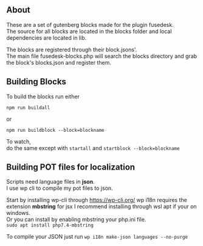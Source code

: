 ## About ##
These are a set of gutenberg blocks made for the plugin fusedesk.  
The source for all blocks are located in the blocks folder and local dependencies are located in lib.  

The blocks are registered through their block.jsons'.  
The main file fusedesk-blocks.php will search the blocks directory and grab the block's blocks.json and register them. 

## Building Blocks ##
To build the blocks run either  
```
npm run buildall
```  
or  
```
npm run buildblock --block=blockname
```
To watch,  
do the same except with ```startall``` and ```startblock --block=blockname```  

## Building POT files for localization ##  
Scripts need language files in **json**.  
I use wp cli to compile my pot files to json.

Start by installing wp-cli through https://wp-cli.org/
wp i18n requires the extension **mbstring** for jsx
I recommend installing through wsl apt if your on windows.  
Or you can install by enabling mbstring your php.ini file.  
``` sudo apt install php7.4-mbstring ```  

To compile your JSON just run ```wp i18n make-json languages --no-purge```

